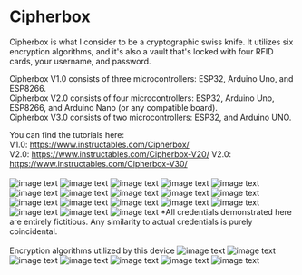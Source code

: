 # Cipherbox
Cipherbox is what I consider to be a cryptographic swiss knife.  It utilizes six encryption algorithms, and it's also a vault that's locked with four RFID cards, your username, and password.

Cipherbox V1.0 consists of three microcontrollers: ESP32, Arduino Uno, and ESP8266.</br>
Cipherbox V2.0 consists of four microcontrollers: ESP32, Arduino Uno, ESP8266, and Arduino Nano (or any compatible board).</br>
Cipherbox V3.0 consists of two microcontrollers: ESP32, and Arduino UNO.

You can find the tutorials here:</br>
V1.0: https://www.instructables.com/Cipherbox/</br>
V2.0: https://www.instructables.com/Cipherbox-V20/
V2.0: https://www.instructables.com/Cipherbox-V30/
</br></br>
![image text](https://github.com/Northstrix/Cipherbox/blob/main/V3.0/Photos/IMG_20221015_134033_hdr.jpg)
![image text](https://github.com/Northstrix/Cipherbox/blob/main/V3.0/Photos/IMG_20221015_142449_hdr.jpg)
![image text](https://github.com/Northstrix/Cipherbox/blob/main/V3.0/Photos/IMG_20221015_144856_hdr.jpg)
![image text](https://github.com/Northstrix/Cipherbox/blob/main/V3.0/Photos/IMG_20221015_160702_hdr.jpg)
![image text](https://github.com/Northstrix/Cipherbox/blob/main/V3.0/Photos/IMG_20221015_164114_hdr.jpg)
![image text](https://github.com/Northstrix/Cipherbox/blob/main/V3.0/Photos/IMG_20221015_171243_hdr.jpg)
![image text](https://github.com/Northstrix/Cipherbox/blob/main/V2.0/Photos/IMG_20220727_162943_hdr.jpg)
![image text](https://github.com/Northstrix/Cipherbox/blob/main/V2.0/Photos/IMG_20220727_161226_hdr.jpg)
![image text](https://github.com/Northstrix/Cipherbox/blob/main/V1.0/Photos/IMG_20220705_134128.jpg)
![image text](https://github.com/Northstrix/Cipherbox/blob/main/V1.0/Photos/IMG_20220705_142917_hdr.jpg)
![image text](https://github.com/Northstrix/Cipherbox/blob/main/V1.0/Photos/IMG_20220705_144723_hdr.jpg)
![image text](https://github.com/Northstrix/Cipherbox/blob/main/V1.0/Photos/IMG_20220705_153755_hdr.jpg)
![image text](https://github.com/Northstrix/Cipherbox/blob/main/V1.0/Photos/IMG_20220705_154006_hdr.jpg)
![image text](https://github.com/Northstrix/Cipherbox/blob/main/V1.0/Photos/IMG_20220705_154109_hdr.jpg)
![image text](https://github.com/Northstrix/Cipherbox/blob/main/V1.0/Photos/IMG_20220705_154343_hdr.jpg)
![image text](https://github.com/Northstrix/Cipherbox/blob/main/V1.0/Photos/IMG_20220705_154448_hdr.jpg)
![image text](https://github.com/Northstrix/Cipherbox/blob/main/V1.0/Photos/IMG_20220705_154756_hdr.jpg)
![image text](https://github.com/Northstrix/Cipherbox/blob/main/V1.0/Photos/IMG_20220705_155406_hdr.jpg)
*All credentials demonstrated here are entirely fictitious. Any similarity to actual credentials is purely coincidental.
</br></br>
Encryption algorithms utilized by this device
![image text](https://github.com/Northstrix/Cipherbox/blob/main/V1.0/Ciphers/BASA.png)
![image text](https://github.com/Northstrix/Cipherbox/blob/main/V1.0/Ciphers/ASA.png)
![image text](https://github.com/Northstrix/Cipherbox/blob/main/V1.0/Ciphers/AS.png)
![image text](https://github.com/Northstrix/Cipherbox/blob/main/V1.0/Ciphers/BS.png)
![image text](https://github.com/Northstrix/Cipherbox/blob/main/V1.0/Ciphers/S.png)
![image text](https://github.com/Northstrix/Cipherbox/blob/main/V3.0/Ciphers/3D.png)
![image text](https://github.com/Northstrix/Cipherbox/blob/main/V1.0/Ciphers/A.png)

